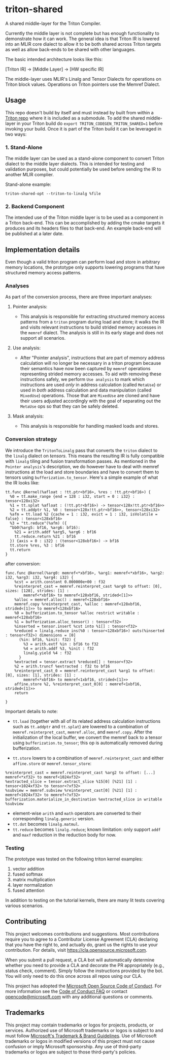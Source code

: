 # triton-shared

A shared middle-layer for the Triton Compiler.

Currently the middle layer is not complete but has enough functionality to demonstrate how it can work. The general idea is that Triton IR is lowered into an MLIR core dialect to allow it to be both shared across Triton targets as well as allow back-ends to be shared with other languages.

The basic intended architecture looks like this:

[Triton IR] -> [Middle Layer] -> [HW specific IR]

The middle-layer uses MLIR's Linalg and Tensor Dialects for operations on Triton block values. Operations on Triton pointers use the Memref Dialect.

## Usage
This repo doesn't build by itself and must instead by built from within a [Triton repo](https://github.com/openai/triton) where it is included as a submodule.
To add the shared middle-layer in your Triton build do `export TRITON_CODEGEN_TRITON_SHARED=1` before invoking your build. 
Once it is part of the Triton build it can be leveraged in two ways:

### 1. Stand-Alone
The middle layer can be used as a stand-alone component to convert Triton dialect to the middle layer dialects. This is intended for testing and validation purposes, but could potentially be used before sending the IR to another MLIR complier.

Stand-alone example:
```
triton-shared-opt --triton-to-linalg %file
```

### 2. Backend Component
The intended use of the Triton middle layer is to be used as a component in a Triton back-end. This can be accomplished by adding the cmake targets it produces and its headers files to that back-end. An example back-end will be published at a later date.

## Implementation details

Even though a valid triton program can perform load and store in arbitrary memory locations, the prototype only supports lowering programs that have structured memory access patterns.

### Analyses

As part of the conversion process, there are three important analyses:

1. Pointer analysis:
    + This analysis is responsible for extracting structured memory access patterns from a `triton` program during load and store; it walks the IR and visits relevant instructions to build strided memory accesses in the `memref` dialect. The analysis is still in its early stage and does not support all scenarios.

2. Use analysis:
    + After "Pointer analysis", instructions that are part of memory address calculation will no longer be necessary in a triton program because their semantics have now been captured by `memref` operations representing strided memory accesses. To aid with removing these instructions safely, we perform `Use analysis` to mark which instructions are used *only* in address calculation (called `MetaUse`) or used in *both* address calculation and data manipulation (called `MixedUse`) operations. Those that are `MixedUse` are cloned and have their users adjusted accordingly with the goal of separating out the `MetaUse` ops so that they can be safely deleted.

3. Mask analysis:
    + This analysis is responsible for handling masked loads and stores.

### Conversion strategy

We introduce the `TritonToLinalg` pass that converts the `triton` dialect to the `linalg` dialect on *tensors*. This means the resulting IR is fully compatible with `linalg` tiling and fusion transformation passes. As mentioned in the `Pointer analysis`'s description, we do however have to deal with memref instructions at the load and store boundaries and have to convert them to tensors using `bufferization.to_tensor`. Here's a simple example of what the IR looks like:

```mlir
tt.func @kernel(%afloat : !tt.ptr<bf16>, %res : !tt.ptr<bf16>) {
  %0 = tt.make_range {end = 128 : i32, start = 0 : i32} : tensor<128xi32>
  %1 = tt.splat %afloat : (!tt.ptr<bf16>) -> tensor<128x!tt.ptr<bf16>>
  %2 = tt.addptr %1, %0 : tensor<128x!tt.ptr<bf16>>, tensor<128xi32>
  %afm = tt.load %2 {cache = 1 : i32, evict = 1 : i32, isVolatile = false} : tensor<128xbf16>
  %3 = "tt.reduce"(%afm) ({
  ^bb0(%arg5: bf16, %arg6: bf16):
    %21 = arith.addf %arg5, %arg6 : bf16
    tt.reduce.return %21 : bf16
  }) {axis = 0 : i32} : (tensor<128xbf16>) -> bf16
  tt.store %res, %3 : bf16
  tt.return
}
```

after conversion:

```mlir
func.func @kernel(%arg0: memref<*xbf16>, %arg1: memref<*xbf16>, %arg2: i32, %arg3: i32, %arg4: i32) {
    %cst = arith.constant 0.000000e+00 : f32
    %reinterpret_cast = memref.reinterpret_cast %arg0 to offset: [0], sizes: [128], strides: [1] :
        memref<*xbf16> to memref<128xbf16, strided<[1]>>
    %alloc = memref.alloc() : memref<128xbf16>
    memref.copy %reinterpret_cast, %alloc : memref<128xbf16, strided<[1]>> to memref<128xbf16>
    %0 = bufferization.to_tensor %alloc restrict writable : memref<128xbf16>
    %1 = bufferization.alloc_tensor() : tensor<f32>
    %inserted = tensor.insert %cst into %1[] : tensor<f32>
    %reduced = linalg.reduce ins(%0 : tensor<128xbf16>) outs(%inserted : tensor<f32>) dimensions = [0]
      (%in: bf16, %init: f32) {
        %3 = arith.extf %in : bf16 to f32
        %4 = arith.addf %3, %init : f32
        linalg.yield %4 : f32
      }
    %extracted = tensor.extract %reduced[] : tensor<f32>
    %2 = arith.truncf %extracted : f32 to bf16
    %reinterpret_cast_0 = memref.reinterpret_cast %arg1 to offset: [0], sizes: [1], strides: [1] :
        memref<*xbf16> to memref<1xbf16, strided<[1]>>
    affine.store %2, %reinterpret_cast_0[0] : memref<1xbf16, strided<[1]>>
    return

}

```

Important details to note:

+ `tt.load` (together with all of its related address calculation instructions such as `tt.addptr` and `tt.splat`) are lowered to a combination of `memref.reinterpret_cast`, `memref.alloc`, and `memref.copy`. After the initialization of the local buffer, we convert the memref back to a tensor using `bufferization.to_tensor`; this op is automatically removed during bufferization.

+ `tt.store` lowers to a combination of `memref.reinterpret_cast` and either `affine.store` or `memref.tensor_store`:

```
%reinterpret_cast = memref.reinterpret_cast %arg2 to offset: [...] memref<*xf32> to memref<1024xf32>
%extracted_slice = tensor.extract_slice %15[0] [%21] [1] : tensor<1024xf32> to tensor<?xf32>
%subview = memref.subview %reinterpret_cast[0] [%21] [1] : memref<1024xf32> to memref<?xf32>
bufferization.materialize_in_destination %extracted_slice in writable %subview
```

+ element-wise `arith` and `math` operators are converted to their corresponding `linalg.generic` version.
+ `tt.dot` becomes `linalg.matmul`.
+ `tt.reduce` becomes `linalg.reduce`; known limitation: only support `addf` and `maxf` reduction in the reduction body for now.

### Testing

The prototype was tested on the following triton kernel examples:

1. vector addition
2. fused softmax
3. matrix multiplication
4. layer normalization
5. fused attention

In addition to testing on the tutorial kernels, there are many lit tests covering various scenarios.

## Contributing

This project welcomes contributions and suggestions.  Most contributions require you to agree to a
Contributor License Agreement (CLA) declaring that you have the right to, and actually do, grant us
the rights to use your contribution. For details, visit https://cla.opensource.microsoft.com.

When you submit a pull request, a CLA bot will automatically determine whether you need to provide
a CLA and decorate the PR appropriately (e.g., status check, comment). Simply follow the instructions
provided by the bot. You will only need to do this once across all repos using our CLA.

This project has adopted the [Microsoft Open Source Code of Conduct](https://opensource.microsoft.com/codeofconduct/).
For more information see the [Code of Conduct FAQ](https://opensource.microsoft.com/codeofconduct/faq/) or
contact [opencode@microsoft.com](mailto:opencode@microsoft.com) with any additional questions or comments.

## Trademarks

This project may contain trademarks or logos for projects, products, or services. Authorized use of Microsoft 
trademarks or logos is subject to and must follow 
[Microsoft's Trademark & Brand Guidelines](https://www.microsoft.com/en-us/legal/intellectualproperty/trademarks/usage/general).
Use of Microsoft trademarks or logos in modified versions of this project must not cause confusion or imply Microsoft sponsorship.
Any use of third-party trademarks or logos are subject to those third-party's policies.
